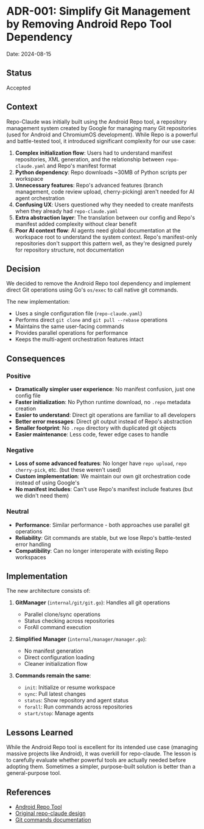# ADR-001: Simplify Git Management by Removing Android Repo Tool Dependency

Date: 2024-08-15

## Status

Accepted

## Context

Repo-Claude was initially built using the Android Repo tool, a repository management system created by Google for managing many Git repositories (used for Android and ChromiumOS development). While Repo is a powerful and battle-tested tool, it introduced significant complexity for our use case:

1. **Complex initialization flow**: Users had to understand manifest repositories, XML generation, and the relationship between `repo-claude.yaml` and Repo's manifest format
2. **Python dependency**: Repo downloads ~30MB of Python scripts per workspace
3. **Unnecessary features**: Repo's advanced features (branch management, code review upload, cherry-picking) aren't needed for AI agent orchestration
4. **Confusing UX**: Users questioned why they needed to create manifests when they already had `repo-claude.yaml`
5. **Extra abstraction layer**: The translation between our config and Repo's manifest added complexity without clear benefit
6. **Poor AI context flow**: AI agents need global documentation at the workspace root to understand the system context. Repo's manifest-only repositories don't support this pattern well, as they're designed purely for repository structure, not documentation

## Decision

We decided to remove the Android Repo tool dependency and implement direct Git operations using Go's `os/exec` to call native git commands.

The new implementation:
- Uses a single configuration file (`repo-claude.yaml`)
- Performs direct `git clone` and `git pull --rebase` operations
- Maintains the same user-facing commands
- Provides parallel operations for performance
- Keeps the multi-agent orchestration features intact

## Consequences

### Positive
- **Dramatically simpler user experience**: No manifest confusion, just one config file
- **Faster initialization**: No Python runtime download, no `.repo` metadata creation
- **Easier to understand**: Direct git operations are familiar to all developers
- **Better error messages**: Direct git output instead of Repo's abstraction
- **Smaller footprint**: No `.repo` directory with duplicated git objects
- **Easier maintenance**: Less code, fewer edge cases to handle

### Negative
- **Loss of some advanced features**: No longer have `repo upload`, `repo cherry-pick`, etc. (but these weren't used)
- **Custom implementation**: We maintain our own git orchestration code instead of using Google's
- **No manifest includes**: Can't use Repo's manifest include features (but we didn't need them)

### Neutral
- **Performance**: Similar performance - both approaches use parallel git operations
- **Reliability**: Git commands are stable, but we lose Repo's battle-tested error handling
- **Compatibility**: Can no longer interoperate with existing Repo workspaces

## Implementation

The new architecture consists of:

1. **GitManager** (`internal/git/git.go`): Handles all git operations
   - Parallel clone/sync operations
   - Status checking across repositories
   - ForAll command execution

2. **Simplified Manager** (`internal/manager/manager.go`): 
   - No manifest generation
   - Direct configuration loading
   - Cleaner initialization flow

3. **Commands remain the same**:
   - `init`: Initialize or resume workspace
   - `sync`: Pull latest changes
   - `status`: Show repository and agent status
   - `forall`: Run commands across repositories
   - `start/stop`: Manage agents

## Lessons Learned

While the Android Repo tool is excellent for its intended use case (managing massive projects like Android), it was overkill for repo-claude. The lesson is to carefully evaluate whether powerful tools are actually needed before adopting them. Sometimes a simpler, purpose-built solution is better than a general-purpose tool.

## References

- [Android Repo Tool](https://gerrit.googlesource.com/git-repo/)
- [Original repo-claude design](https://github.com/yourusername/repo-claude)
- [Git commands documentation](https://git-scm.com/docs)